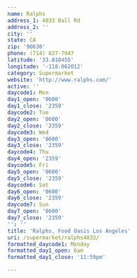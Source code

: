 ```yaml
---
name: Ralphs
address_1: 4033 Ball Rd
address_2: ''
city: ''
state: CA
zip: '90630'
phone: (714) 827-7947
latitude: '33.818455'
longitude: '-118.062012'
category: Supermarket
website: 'http://www.ralphs.com/'
active: ''
daycode1: Mon
day1_open: '0600'
day1_close: '2359'
daycode2: Tue
day2_open: '0600'
day2_close: '2359'
daycode3: Wed
day3_open: '0600'
day3_close: '2359'
daycode4: Thu
day4_open: '2359'
daycode5: Fri
day5_open: '0600'
day5_close: '2359'
daycode6: Sat
day6_open: '0600'
day6_close: '2359'
daycode7: Sun
day7_open: '0600'
day7_close: '2359'
'': ''
title: 'Ralphs, Food Oasis Los Angeles'
uri: /supermarket/ralphs4033/
formatted_daycode1: Monday
formatted_day1_open: 6am
formatted_day1_close: '11:59pm'

---
```

